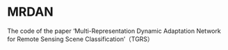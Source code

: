 # MRDAN
The code of the paper ‘Multi-Representation Dynamic Adaptation Network for Remote Sensing Scene Classification’（TGRS）
